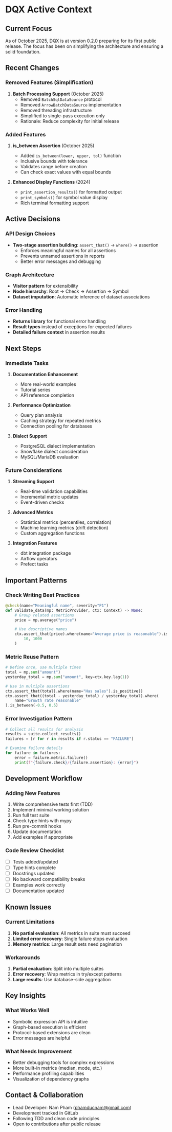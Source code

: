 # DQX Active Context

## Current Focus
As of October 2025, DQX is at version 0.2.0 preparing for its first public release. The focus has been on simplifying the architecture and ensuring a solid foundation.

## Recent Changes

### Removed Features (Simplification)
1. **Batch Processing Support** (October 2025)
   - Removed `BatchSqlDataSource` protocol
   - Removed `ArrowBatchDataSource` implementation
   - Removed threading infrastructure
   - Simplified to single-pass execution only
   - Rationale: Reduce complexity for initial release

### Added Features
1. **is_between Assertion** (October 2025)
   - Added `is_between(lower, upper, tol)` function
   - Inclusive bounds with tolerance
   - Validates range before creation
   - Can check exact values with equal bounds

2. **Enhanced Display Functions** (2024)
   - `print_assertion_results()` for formatted output
   - `print_symbols()` for symbol value display
   - Rich terminal formatting support

## Active Decisions

### API Design Choices
- **Two-stage assertion building**: `assert_that()` → `where()` → assertion
  - Enforces meaningful names for all assertions
  - Prevents unnamed assertions in reports
  - Better error messages and debugging

### Graph Architecture
- **Visitor pattern** for extensibility
- **Node hierarchy**: Root → Check → Assertion → Symbol
- **Dataset imputation**: Automatic inference of dataset associations

### Error Handling
- **Returns library** for functional error handling
- **Result types** instead of exceptions for expected failures
- **Detailed failure context** in assertion results

## Next Steps

### Immediate Tasks
1. **Documentation Enhancement**
   - More real-world examples
   - Tutorial series
   - API reference completion

2. **Performance Optimization**
   - Query plan analysis
   - Caching strategy for repeated metrics
   - Connection pooling for databases

3. **Dialect Support**
   - PostgreSQL dialect implementation
   - Snowflake dialect consideration
   - MySQL/MariaDB evaluation

### Future Considerations
1. **Streaming Support**
   - Real-time validation capabilities
   - Incremental metric updates
   - Event-driven checks

2. **Advanced Metrics**
   - Statistical metrics (percentiles, correlation)
   - Machine learning metrics (drift detection)
   - Custom aggregation functions

3. **Integration Features**
   - dbt integration package
   - Airflow operators
   - Prefect tasks

## Important Patterns

### Check Writing Best Practices
```python
@check(name="Meaningful name", severity="P1")
def validate_data(mp: MetricProvider, ctx: Context) -> None:
    # Group related assertions
    price = mp.average("price")

    # Use descriptive names
    ctx.assert_that(price).where(name="Average price is reasonable").is_between(
        10, 1000
    )
```

### Metric Reuse Pattern
```python
# Define once, use multiple times
total = mp.sum("amount")
yesterday_total = mp.sum("amount", key=ctx.key.lag(1))

# Use in multiple assertions
ctx.assert_that(total).where(name="Has sales").is_positive()
ctx.assert_that((total - yesterday_total) / yesterday_total).where(
    name="Growth rate reasonable"
).is_between(-0.5, 0.5)
```

### Error Investigation Pattern
```python
# Collect all results for analysis
results = suite.collect_results()
failures = [r for r in results if r.status == "FAILURE"]

# Examine failure details
for failure in failures:
    error = failure.metric.failure()
    print(f"{failure.check}/{failure.assertion}: {error}")
```

## Development Workflow

### Adding New Features
1. Write comprehensive tests first (TDD)
2. Implement minimal working solution
3. Run full test suite
4. Check type hints with mypy
5. Run pre-commit hooks
6. Update documentation
7. Add examples if appropriate

### Code Review Checklist
- [ ] Tests added/updated
- [ ] Type hints complete
- [ ] Docstrings updated
- [ ] No backward compatibility breaks
- [ ] Examples work correctly
- [ ] Documentation updated

## Known Issues

### Current Limitations
1. **No partial evaluation**: All metrics in suite must succeed
2. **Limited error recovery**: Single failure stops evaluation
3. **Memory metrics**: Large result sets need pagination

### Workarounds
1. **Partial evaluation**: Split into multiple suites
2. **Error recovery**: Wrap metrics in try/except patterns
3. **Large results**: Use database-side aggregation

## Key Insights

### What Works Well
- Symbolic expression API is intuitive
- Graph-based execution is efficient
- Protocol-based extensions are clean
- Error messages are helpful

### What Needs Improvement
- Better debugging tools for complex expressions
- More built-in metrics (median, mode, etc.)
- Performance profiling capabilities
- Visualization of dependency graphs

## Contact & Collaboration
- Lead Developer: Nam Pham (phamducnam@gmail.com)
- Development tracked in GitLab
- Following TDD and clean code principles
- Open to contributions after public release
